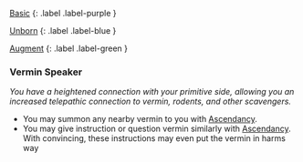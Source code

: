 
[Basic](Game/Advancement-List?Basic=true)
{: .label .label-purple }

[Unborn](Game/Unborn)
{: .label .label-blue }

[Augment](Game/Advancement-List?Augment=true)
{: .label .label-green }
### Vermin Speaker
*You have a heightened connection with your primitive side, allowing you an increased telepathic connection to vermin, rodents, and other scavengers.*
* You may summon any nearby vermin to you with [Ascendancy](Game/Core/Spirit#Ascendancy).
* You may give instruction or question vermin similarly with [Ascendancy](Game/Core/Spirit#Ascendancy). With convincing, these instructions may even put the vermin in harms way

